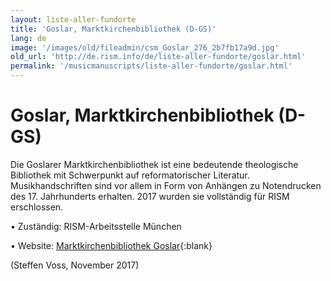 ```yaml
---
layout: liste-aller-fundorte
title: 'Goslar, Marktkirchenbibliothek (D-GS)'
lang: de
image: '/images/old/fileadmin/csm_Goslar_276_2b7fb17a9d.jpg'
old_url: 'http://de.rism.info/de/liste-aller-fundorte/goslar.html'
permalink: '/musicmanuscripts/liste-aller-fundorte/goslar.html'
---
```



# Goslar, Marktkirchenbibliothek (D-GS)

Die Goslarer Marktkirchenbibliothek ist eine bedeutende theologische Bibliothek mit Schwerpunkt auf reformatorischer Literatur. Musikhandschriften sind vor allem in Form von Anhängen zu Notendrucken des 17. Jahrhunderts erhalten. 2017 wurden sie vollständig für RISM erschlossen.

• Zuständig: RISM-Arbeitsstelle München

• Website: [Marktkirchenbibliothek Goslar](https://www.marktkirche-goslar.com/bibliothek/einleitung "Opens external link in new window"){:blank}

(Steffen Voss, November 2017)

